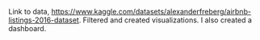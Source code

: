 Link to data, https://www.kaggle.com/datasets/alexanderfreberg/airbnb-listings-2016-dataset. Filtered and created visualizations. I also created a dashboard.
